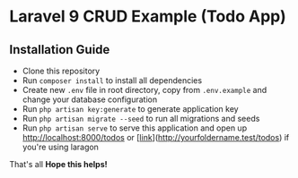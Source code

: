 # Laravel 9 CRUD Example (Todo App)

## Installation Guide

- Clone this repository
- Run `composer install` to install all dependencies
- Create new `.env` file in root directory, copy from `.env.example` and change your database configuration
- Run `php artisan key:generate` to generate application key
- Run `php artisan migrate --seed` to run all migrations and seeds
- Run `php artisan serve` to serve this application and open up [http://localhost:8000/todos](http://localhost:8000/todos) or [[link](http://yourfoldername.test/todos)](http://yourfoldername.test/todos) if you're using laragon

That's all
**Hope this helps!**